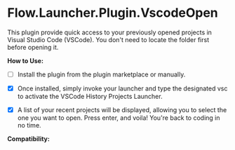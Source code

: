 # Flow.Launcher.Plugin.VscodeOpen

This plugin provide quick access to your previously opened projects in Visual Studio Code (VSCode). You don't need to locate the folder first before opening it.

**How to Use:**

- [ ] Install the plugin from the plugin marketplace or manually.

- [x] Once installed, simply invoke your launcher and type the designated vsc to activate the VSCode History Projects Launcher.

- [x] A list of your recent projects will be displayed, allowing you to select the one you want to open. Press enter, and voila! You're back to coding in no time.

**Compatibility:**

<!-- This plugin is compatible with the latest version of Visual Studio Code and is regularly updated to ensure optimal performance and compatibility. -->
